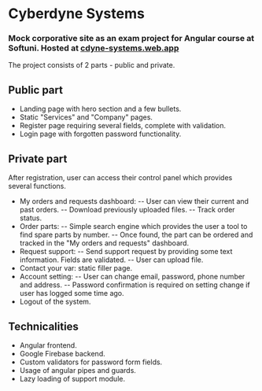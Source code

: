 # Cyberdyne Systems
### Mock corporative site as an exam project for Angular course at Softuni. Hosted at <a href="https://cdyne-systems.web.app/">cdyne-systems.web.app</a>

The project consists of 2 parts - public and private.

## Public part
- Landing page with hero section and a few bullets.
- Static "Services" and "Company" pages.
- Register page requiring several fields, complete with validation.
- Login page with forgotten password functionality.

## Private part
After registration, user can access their control panel which provides several functions.

 - My orders and requests dashboard:
      -- User can view their current and past orders.
      -- Download previously uploaded files.
      -- Track order status.
 - Order parts: 
      -- Simple search engine which provides the user a tool to find spare parts by number.
      -- Once found, the part can be ordered and tracked in the "My orders and requests" dashboard.
 - Request support:
      -- Send support request by providing some text information. Fields are validated.
      -- User can upload file.
 - Contact your var: static filler page.
 - Account setting:
      -- User can change email, password, phone number and address.
      -- Password confirmation is required on setting change if user has logged some time ago.
 - Logout of the system.

## Technicalities
  - Angular frontend.
  - Google Firebase backend.
  - Custom validators for password form fields.
  - Usage of angular pipes and guards.
  - Lazy loading of support module.
